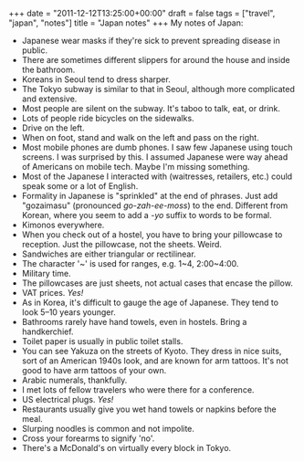 +++
date = "2011-12-12T13:25:00+00:00"
draft = false
tags = ["travel", "japan", "notes"]
title = "Japan notes"
+++
My notes of Japan:

* Japanese wear masks if they're sick to prevent spreading disease in public.
* There are sometimes different slippers for around the house and inside the bathroom.
* Koreans in Seoul tend to dress sharper.
* The Tokyo subway is similar to that in Seoul, although more complicated and extensive.
* Most people are silent on the subway. It's taboo to talk, eat, or drink.
* Lots of people ride bicycles on the sidewalks.
* Drive on the left.
* When on foot, stand and walk on the left and pass on the right.
* Most mobile phones are dumb phones. I saw few Japanese using touch screens. I was surprised by this. I assumed Japanese were way ahead of Americans on mobile tech. Maybe I'm missing something.
* Most of the Japanese I interacted with (waitresses, retailers, etc.) could speak some or a lot of English.
* Formality in Japanese is "sprinkled" at the end of phrases. Just add "gozaimasu" (pronounced *go-zah-ee-moss*) to the end. Different from Korean, where you seem to add a *-yo* suffix to words to be formal.
* Kimonos everywhere.
* When you check out of a hostel, you have to bring your pillowcase to reception. Just the pillowcase, not the sheets. Weird.
* Sandwiches are either triangular or rectilinear.
* The character '~' is used for ranges, e.g. 1~4, 2:00~4:00.
* Military time.
* The pillowcases are just sheets, not actual cases that encase the pillow.
* VAT prices. *Yes!*
* As in Korea, it's difficult to gauge the age of Japanese. They tend to look 5–10 years younger.
* Bathrooms rarely have hand towels, even in hostels. Bring a handkerchief.
* Toilet paper is usually in public toilet stalls.
* You can see Yakuza on the streets of Kyoto. They dress in nice suits, sort of an American 1940s look, and are known for arm tattoos. It's not good to have arm tattoos of your own.
* Arabic numerals, thankfully.
* I met lots of fellow travelers who were there for a conference.
* US electrical plugs. *Yes!*
* Restaurants usually give you wet hand towels or napkins before the meal.
* Slurping noodles is common and not impolite.
* Cross your forearms to signify 'no'.
* There's a McDonald's on virtually every block in Tokyo.
